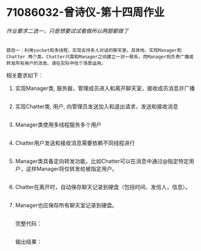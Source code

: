 # 71086032-曾诗仪-第十四周作业

###### 作业要求二选一，只是想要试试看做所以两题都做了

 	题目一：利用socket和多线程，实现支持多人对话的聊天室。具体地，实现Manager和Chatter 两个类，Chatter只需和Manager之间建立一对一联系，而Manager则负责广播或转发所有用户的消息。请在实际中找个场景运用。 

相关要求如下： 

1. 实现Manager类, 服务器，管理成员进入和离开聊天室，接收成员消息并广播 

   ```python
   ```

   

2. 实现Chatter类, 用户, 向管理员发送加入和退出请求，发送和接收消息 

   ```python
   ```

   

3. Manager类使用多线程服务多个用户 

   ```python
   ```

   

4. Chatter用户发送和接收消息需要依赖不同线程进行 

   ```python
   ```

   

5. Manager类具备定向转发功能，比如Chatter可以在消息中通过@指定特定用户，这样Manager将仅转发给被指定用户。 

   ```python
   ```

   

6. Chatter在离开时，自动保存聊天记录到硬盘（包括时间、发信人，信息）。 

   ```python
   ```

   

7. Manager也应保存所有聊天室记录到硬盘。

   ```python
   ```

   

   完整代码：

   ```python
   
   
   ```

   

   输出结果：

   

   